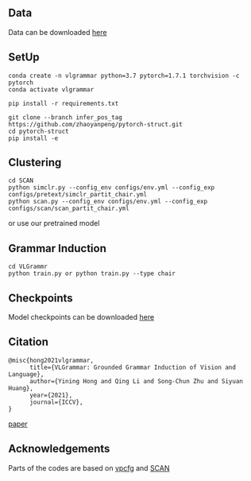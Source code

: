 ## Data
Data can be downloaded [here](https://drive.google.com/file/d/1DuGfZvV3RXAanR_2engzm_tZDb2LmrxK/view?usp=sharing)

## SetUp
```
conda create -n vlgrammar python=3.7 pytorch=1.7.1 torchvision -c pytorch
conda activate vlgrammar

pip install -r requirements.txt

git clone --branch infer_pos_tag https://github.com/zhaoyanpeng/pytorch-struct.git
cd pytorch-struct
pip install -e 
```

## Clustering
```
cd SCAN
python simclr.py --config_env configs/env.yml --config_exp configs/pretext/simclr_partit_chair.yml
python scan.py --config_env configs/env.yml --config_exp configs/scan/scan_partit_chair.yml
```
or use our pretrained model

## Grammar Induction
```
cd VLGrammr
python train.py or python train.py --type chair
```

## Checkpoints
Model checkpoints can be downloaded [here](https://drive.google.com/file/d/1giLbR2HRJHhhMcpujNVjaUdRTlug-Ptm/view?usp=sharing)

## Citation
	@misc{hong2021vlgrammar,
	      title={VLGrammar: Grounded Grammar Induction of Vision and Language}, 
	      author={Yining Hong and Qing Li and Song-Chun Zhu and Siyuan Huang},
	      year={2021},
	      journal={ICCV},
	}
[paper](https://arxiv.org/abs/2103.12975)

## Acknowledgements
Parts of the codes are based on [vpcfg](https://github.com/zhaoyanpeng/vpcfg) and [SCAN](https://github.com/wvangansbeke/Unsupervised-Classification)

